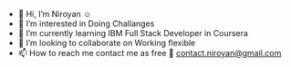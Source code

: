 - 👋 Hi, I’m Niroyan ☺
- 👀 I’m interested in Doing Challanges 
- 🌱 I’m currently learning IBM Full Stack Developer in Coursera
- 💞️ I’m looking to collaborate on Working flexible
- 📫 How to reach me contact me as free 💌 contact.niroyan@gmail.com 

<!---
yanniro2/yanniro2 is a ✨ special ✨ repository because its `README.md` (this file) appears on your GitHub profile.
You can click the Preview link to take a look at your changes.
--->
